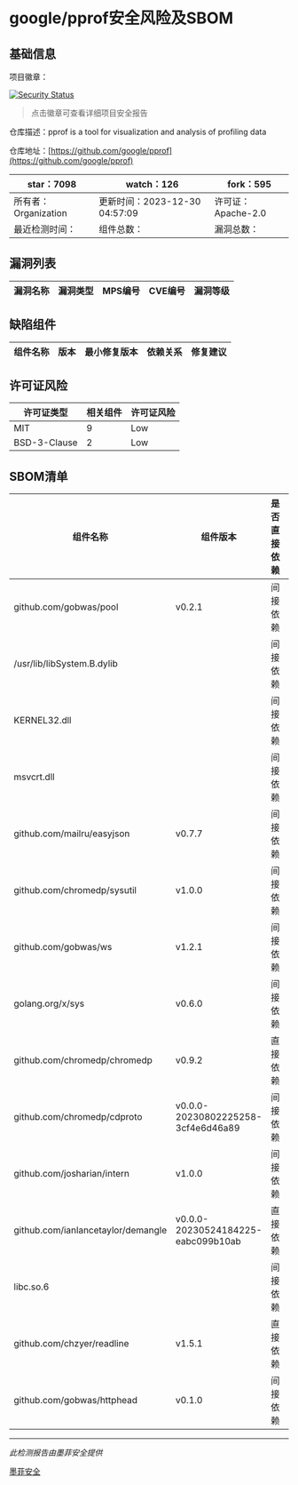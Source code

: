 # google/pprof安全风险及SBOM

## 基础信息

项目徽章：

[![Security Status](https://www.murphysec.com/platform3/v31/badge/1743339335815401473.svg)](https://www.murphysec.com/console/report/1732465881748819968/1743339335815401473)

> 点击徽章可查看详细项目安全报告

仓库描述：pprof is a tool for visualization and analysis of profiling data

仓库地址：[https://github.com/google/pprof](https://github.com/google/pprof)

| star：7098 | watch：126 | fork：595 |
| ----------- | -------------- | ------------ |
| 所有者：Organization | 更新时间：2023-12-30 04:57:09 | 许可证：Apache-2.0 |
| 最近检测时间： | 组件总数： | 漏洞总数： |




## 漏洞列表

| 漏洞名称 | 漏洞类型 | MPS编号 | CVE编号 | 漏洞等级 |
| ------- | ------ | ------- | ------ | ----- |





## 缺陷组件

| 组件名称 | 版本 | 最小修复版本 | 依赖关系 | 修复建议 |
| -------- | ---- | ------------ | -------- | -------- |





## 许可证风险

| 许可证类型 | 相关组件 | 许可证风险 |
| ---------- | -------- | ---------- |
|MIT|9|Low|
|BSD-3-Clause|2|Low|




## SBOM清单

| 组件名称 | 组件版本 | 是否直接依赖 | 仓库 |
| -------- | -------- | ------------ | ---- |
|github.com/gobwas/pool|v0.2.1|间接依赖|go|
|/usr/lib/libSystem.B.dylib||间接依赖||
|KERNEL32.dll||间接依赖||
|msvcrt.dll||间接依赖||
|github.com/mailru/easyjson|v0.7.7|间接依赖|go|
|github.com/chromedp/sysutil|v1.0.0|间接依赖|go|
|github.com/gobwas/ws|v1.2.1|间接依赖|go|
|golang.org/x/sys|v0.6.0|间接依赖|go|
|github.com/chromedp/chromedp|v0.9.2|直接依赖|go|
|github.com/chromedp/cdproto|v0.0.0-20230802225258-3cf4e6d46a89|间接依赖|go|
|github.com/josharian/intern|v1.0.0|间接依赖|go|
|github.com/ianlancetaylor/demangle|v0.0.0-20230524184225-eabc099b10ab|直接依赖|go|
|libc.so.6||间接依赖||
|github.com/chzyer/readline|v1.5.1|直接依赖|go|
|github.com/gobwas/httphead|v0.1.0|间接依赖|go|


------

*此检测报告由墨菲安全提供*

[墨菲安全](www.murphysec.com)